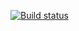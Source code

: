 [![Build status](https://ci.appveyor.com/api/projects/status/t8mq88vp38d8qa43/branch/main?svg=true)](https://ci.appveyor.com/project/ZaureSa/task3-2/branch/main)
